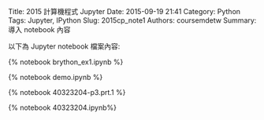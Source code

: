 Title: 2015 計算機程式 Jupyter
Date: 2015-09-19 21:41
Category: Python
Tags: Jupyter, IPython
Slug: 2015cp_note1
Authors: coursemdetw
Summary: 導入 notebook 內容

以下為 Jupyter notebook 檔案內容:

{% notebook brython_ex1.ipynb %}

{% notebook demo.ipynb %}

{% notebook 40323204-p3.prt.1 %}

{% notebook 40323204.ipynb%}


